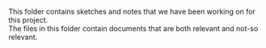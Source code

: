 
This folder contains sketches and notes that we have been working on for this project.\
The files in this folder contain documents that are both relevant and not-so relevant.

